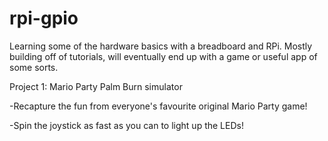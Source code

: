 # rpi-gpio

Learning some of the hardware basics with a breadboard and RPi.
Mostly building off of tutorials, will eventually end up with a game or useful app of some sorts.

Project 1: Mario Party Palm Burn simulator

-Recapture the fun from everyone's favourite original Mario Party game!
  
-Spin the joystick as fast as you can to light up the LEDs!
